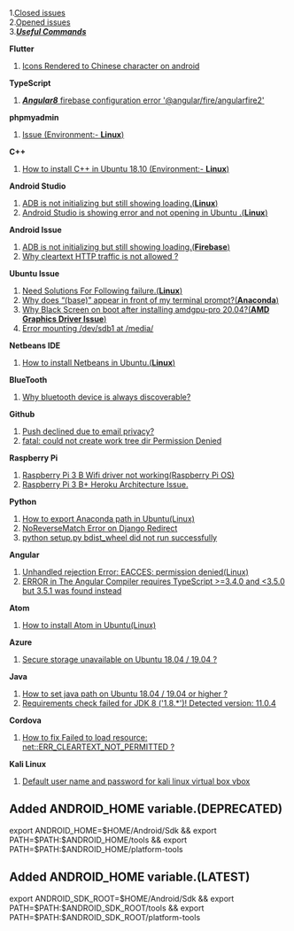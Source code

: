 1.[Closed issues](https://github.com/tango4567/solutions/issues?q=is%3Aissue+is%3Aclosed) <br /> 
2.[Opened issues](https://github.com/tango4567/solutions/issues?q=is%3Aopen+is%3Aissue)  <br /> 
3.***[Useful Commands](https://github.com/tango4567/solutions/blob/master/COMMANDS.md)***  <br /> 

 **Flutter**
 1. [Icons Rendered to Chinese character on android](https://github.com/tango4567/solutions/issues/21 )

**TypeScript**
  1. [***Angular8*** firebase configuration error '@angular/fire/angularfire2'](https://github.com/tango4567/solutions/issues/20)

**phpmyadmin**
  1. [Issue (Environment:- **Linux**)](https://github.com/tango4567/phpmyadmin/issues/1)
  
**C++**
  1. [How to install C++ in Ubuntu 18.10 (Environment:- **Linux**)](https://github.com/tango4567/solutions/issues/2)

**Android Studio**
  1. [ADB is not initializing but still showing loading.(**Linux**)](https://github.com/tango4567/solutions/issues/3)
  2. [Android Studio is showing error and not opening in Ubuntu .(**Linux**)]( https://github.com/tango4567/solutions/issues/22)

 **Android Issue**
 1. [ADB is not initializing but still showing loading.(**Firebase**)](https://github.com/tango4567/solutions/issues/7)
 2. [Why cleartext HTTP traffic is not allowed ?](https://github.com/tango4567/solutions/issues/8)

**Ubuntu Issue**
  1. [Need Solutions For Following failure.(**Linux**)](https://github.com/tango4567/solutions/issues/4)
  2. [Why does “(base)” appear in front of my terminal prompt?(**Anaconda**)](https://github.com/tango4567/solutions/issues/19)
  3. [Why Black Screen on boot after installing amdgpu-pro 20.04?(**AMD Graphics Driver Issue**)](https://github.com/tango4567/solutions/issues/23)
  4. [Error mounting /dev/sdb1 at /media/](https://github.com/tango4567/solutions/issues/26)
 
**Netbeans IDE**
  1. [How to install Netbeans in Ubuntu.(**Linux**)](https://github.com/tango4567/solutions/issues/5)

 **BlueTooth**
 1. [Why bluetooth device is always discoverable?](https://github.com/tango4567/solutions/issues/6)

 **Github**
 1. [Push declined due to email privacy?](https://github.com/tango4567/solutions/issues/9)
 2. [fatal: could not create work tree dir Permission Denied](https://github.com/cli/cli/discussions/3300)

 **Raspberry Pi**
 1. [Raspberry Pi 3 B Wifi driver not working(Raspberry Pi OS)](https://github.com/tango4567/solutions/issues/25)
 2. [Raspberry Pi 3 B+ Heroku Architecture Issue.](https://github.com/tango4567/solutions/issues/32)   
 
 **Python**
 1. [How to export Anaconda path in Ubuntu(Linux)](https://github.com/tango4567/solutions/issues/11)
 2. [NoReverseMatch Error on Django Redirect](https://github.com/tango4567/solutions/issues/43)
 3. [python setup.py bdist_wheel did not run successfully](https://github.com/tango4567/solutions/issues/42)

**Angular** 
 1. [Unhandled rejection Error: EACCES: permission denied(Linux)](https://github.com/tango4567/solutions/issues/12)
 2. [ERROR in The Angular Compiler requires TypeScript >=3.4.0 and <3.5.0 but 3.5.1 was found instead](https://github.com/tango4567/solutions/issues/16)
   
**Atom**
 1. [How to install Atom in Ubuntu(Linux)](https://github.com/tango4567/solutions/issues/13)   
      
**Azure**
 1. [Secure storage unavailable on Ubuntu 18.04 / 19.04 ?](https://github.com/Microsoft/Git-Credential-Manager-for-Mac-and-Linux/issues/115#issuecomment-490196465)
  
 **Java**
 1. [How to set java path  on Ubuntu 18.04 / 19.04 or higher ?](https://github.com/tango4567/solutions/issues/15)
 2. [Requirements check failed for JDK 8 ('1.8.*')! Detected version: 11.0.4](https://github.com/tango4567/solutions/issues/17)
      
 **Cordova**
 1. [How to fix Failed to load resource: net::ERR_CLEARTEXT_NOT_PERMITTED  ?](https://github.com/tango4567/solutions/issues/18)  
  
 **Kali Linux**
 1. [Default user name and password for kali linux virtual box vbox](https://github.com/tango4567/solutions/issues/30)  
  
## Added ANDROID_HOME variable.(DEPRECATED)
  export ANDROID_HOME=$HOME/Android/Sdk && export PATH=$PATH:$ANDROID_HOME/tools && export PATH=$PATH:$ANDROID_HOME/platform-tools
  
  ## Added ANDROID_HOME variable.(LATEST)
  export ANDROID_SDK_ROOT=$HOME/Android/Sdk && export PATH=$PATH:$ANDROID_SDK_ROOT/tools && export PATH=$PATH:$ANDROID_SDK_ROOT/platform-tools
